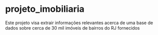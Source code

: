 # projeto_imobiliaria
Este projeto visa extrair informações relevantes acerca de uma base de dados sobre cerca de 30 mil imóveis de bairros do RJ fornecidos

